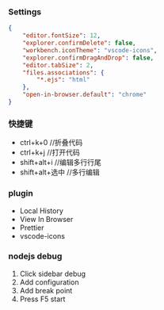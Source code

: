 ### Settings
```json
{
    "editor.fontSize": 12,
    "explorer.confirmDelete": false,
    "workbench.iconTheme": "vscode-icons",
    "explorer.confirmDragAndDrop": false,
    "editor.tabSize": 2,
    "files.associations": {
        "*.ejs": "html"
    },
    "open-in-browser.default": "chrome"
}
```

### 快捷键
- ctrl+k+0 //折叠代码
- ctrl+k+j //打开代码
- shift+alt+i //编辑多行行尾
- shift+alt+选中 //多行编辑

### plugin
- Local History
- View In Browser
- Prettier
- vscode-icons

### nodejs debug
1. Click sidebar debug
2. Add configuration
3. Add break point
4. Press F5 start
